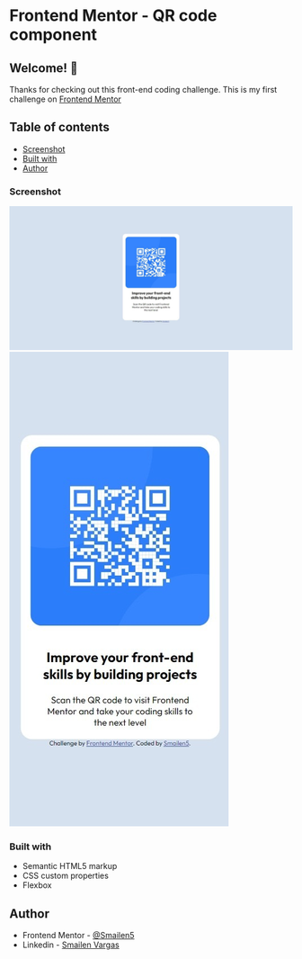 # Frontend Mentor - QR code component

## Welcome! 👋

Thanks for checking out this front-end coding challenge.
This is my first challenge on [Frontend Mentor](https://www.frontendmentor.io/home)

## Table of contents

- [Screenshot](#screenshot)
- [Built with](#built-with)
- [Author](#author)

### Screenshot

![Version Descktop](./screenshot/web-version.jpeg)
![Version Mobile](./screenshot/mobile-version.jpeg)

### Built with

- Semantic HTML5 markup
- CSS custom properties
- Flexbox

## Author

- Frontend Mentor - [@Smailen5](https://www.frontendmentor.io/profile/Smailen5)
- Linkedin - [Smailen Vargas](https://www.linkedin.com/in/smailen-vargas/)


